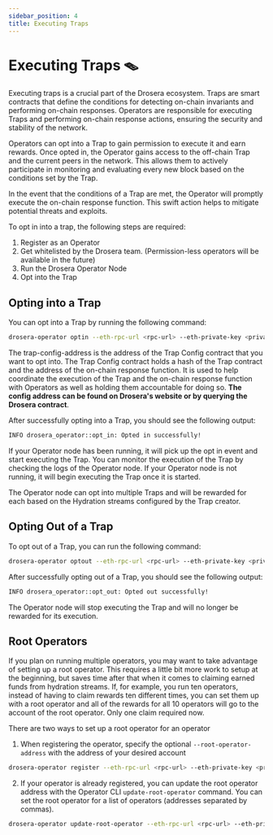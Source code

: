 ```yaml
---
sidebar_position: 4
title: Executing Traps
---
```


# Executing Traps 🪤

Executing traps is a crucial part of the Drosera ecosystem. Traps are smart contracts that define the conditions for detecting on-chain invariants and performing on-chain responses. Operators are responsible for executing Traps and performing on-chain response actions, ensuring the security and stability of the network.

Operators can opt into a Trap to gain permission to execute it and earn rewards. Once opted in, the Operator gains access to the off-chain Trap and the current peers in the network. This allows them to actively participate in monitoring and evaluating every new block based on the conditions set by the Trap.

In the event that the conditions of a Trap are met, the Operator will promptly execute the on-chain response function. This swift action helps to mitigate potential threats and exploits.

To opt in into a trap, the following steps are required:

1. Register as an Operator
2. Get whitelisted by the Drosera team. (Permission-less operators will be available in the future)
3. Run the Drosera Operator Node
4. Opt into the Trap

## Opting into a Trap

You can opt into a Trap by running the following command:

```bash
drosera-operator optin --eth-rpc-url <rpc-url> --eth-private-key <private-key> --trap-config-address <trap-address>
```

The trap-config-address is the address of the Trap Config contract that you want to opt into. The Trap Config contract holds a hash of the Trap contract and the address of the on-chain response function. It is used to help coordinate the execution of the Trap and the on-chain response function with Operators as well as holding them accountable for doing so. **The config address can be found on Drosera's website or by querying the Drosera contract**.

After successfully opting into a Trap, you should see the following output:

```bash
INFO drosera_operator::opt_in: Opted in successfully!
```

If your Operator node has been running, it will pick up the opt in event and start executing the Trap. You can monitor the execution of the Trap by checking the logs of the Operator node. If your Operator node is not running, it will begin executing the Trap once it is started.

The Operator node can opt into multiple Traps and will be rewarded for each based on the Hydration streams configured by the Trap creator.

## Opting Out of a Trap

To opt out of a Trap, you can run the following command:

```bash
drosera-operator optout --eth-rpc-url <rpc-url> --eth-private-key <private-key> --trap-config-address 0x<trap-address>
```

After successfully opting out of a Trap, you should see the following output:

```bash
INFO drosera_operator::opt_out: Opted out successfully!
```

The Operator node will stop executing the Trap and will no longer be rewarded for its execution.

## Root Operators

If you plan on running multiple operators, you may want to take advantage of setting up a root operator. This requires a little bit more work to setup at the beginning, but saves time after that when it comes to claiming earned funds from hydration streams. If, for example, you run ten operators, instead of having to claim rewards ten different times, you can set them up with a root operator and all of the rewards for all 10 operators will go to the account of the root operator. Only one claim required now.

There are two ways to set up a root operator for an operator
1. When registering the operator, specify the optional `--root-operator-address` with the address of your desired account
```bash
drosera-operator register --eth-rpc-url <rpc-url> --eth-private-key <private-key> --root-operator-address 0x<root_operator_address>
```

2. If your operator is already registered, you can update the root operator address with the Operator CLI `update-root-operator` command. You can set the root operator for a list of operators (addresses separated by commas). 
```bash
drosera-operator update-root-operator --eth-rpc-url <rpc-url> --eth-private-key <private-key> --operator-addresses 0x<operator_address>,0x<operator_address>,0x<operator_address> --root-operator-address 0x<root_operator_address>
```